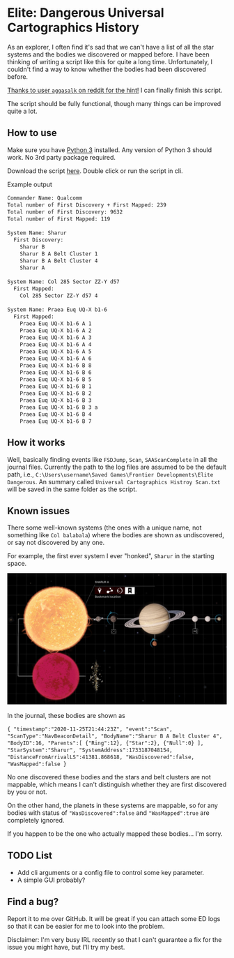 # Elite: Dangerous Universal Cartographics History

As an explorer, I often find it's sad that we can't have a list of all the
star systems and the bodies we discovered or mapped before. I have been
thinking of writing a script like this for quite a long time. Unfortunately, I
couldn't find a way to know whether the bodies had been discovered before.

[Thanks to user `aggasalk` on reddit for the hint!](https://www.reddit.com/r/EliteDangerous/comments/mq50zf/daily_qa_ask_and_answer_any_questions_you_have/guf3tkt?utm_source=share&utm_medium=web2x&context=3)
I can finally finish this script.

The script should be fully functional, though many things can be improved quite
a lot.

## How to use

Make sure you have [Python 3](https://www.python.org/downloads/) installed. Any
version of Python 3 should work. No 3rd party package required.

Download the script [here](https://raw.githubusercontent.com/tautomer/UniversalCartographicsHistory/master/uchistory/uchistory.py).
Double click or run the script in cli.

Example output

```text
Commander Name: Qualcomm
Total number of First Discovery + First Mapped: 239
Total number of First Discovery: 9632
Total number of First Mapped: 119

System Name: Sharur
  First Discovery:
    Sharur B
    Sharur B A Belt Cluster 1
    Sharur B A Belt Cluster 4
    Sharur A

System Name: Col 285 Sector ZZ-Y d57
  First Mapped:
    Col 285 Sector ZZ-Y d57 4

System Name: Praea Euq UQ-X b1-6
  First Mapped:
    Praea Euq UQ-X b1-6 A 1
    Praea Euq UQ-X b1-6 A 2
    Praea Euq UQ-X b1-6 A 3
    Praea Euq UQ-X b1-6 A 4
    Praea Euq UQ-X b1-6 A 5
    Praea Euq UQ-X b1-6 A 6
    Praea Euq UQ-X b1-6 B 8
    Praea Euq UQ-X b1-6 B 6
    Praea Euq UQ-X b1-6 B 5
    Praea Euq UQ-X b1-6 B 1
    Praea Euq UQ-X b1-6 B 2
    Praea Euq UQ-X b1-6 B 3
    Praea Euq UQ-X b1-6 B 3 a
    Praea Euq UQ-X b1-6 B 4
    Praea Euq UQ-X b1-6 B 7
```

## How it works

Well, basically finding events like `FSDJump`, `Scan`, `SAAScanComplete` in all
the journal files. Currently the path to the log files are assumed to be the
default path, i.e., `C:\Users\username\Saved Games\Frontier Developments\Elite Dangerous`.
An summary called `Universal Cartographics Histroy Scan.txt` will be saved in
the same folder as the script.

## Known issues

There some well-known systems (the ones with a unique name, not something like
`Col balabala`) where the bodies are shown as undiscovered, or say not
discovered by any one.

For example, the first ever system I ever "honked", `Sharur` in the starting
space.

![Sharur](assets/Sharur.jpg)

In the journal, these bodies are shown as

```text
{ "timestamp":"2020-11-25T21:44:23Z", "event":"Scan", "ScanType":"NavBeaconDetail", "BodyName":"Sharur B A Belt Cluster 4", "BodyID":16, "Parents":[ {"Ring":12}, {"Star":2}, {"Null":0} ], "StarSystem":"Sharur", "SystemAddress":1733187048154, "DistanceFromArrivalLS":41381.868618, "WasDiscovered":false, "WasMapped":false }
```

No one discovered these bodies and the stars and belt clusters are not mappable,
which means I can't distinguish whether they are first discovered by you or not.

On the other hand, the planets in these systems are mappable, so for any bodies
with status of `"WasDiscovered":false` and `"WasMapped":true` are completely
ignored.

If you happen to be the one who actually mapped these bodies... I'm sorry.

## TODO List

* Add cli arguments or a config file to control some key parameter.
* A simple GUI probably?
 
## Find a bug?

Report it to me over GitHub. It will be great if you can attach some ED logs so
that it can be easier for me to look into the problem.

Disclaimer: I'm very busy IRL recently so that I can't guarantee a fix for the
issue you might have, but I'll try my best.

